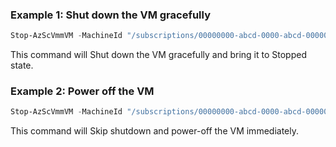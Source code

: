 ### Example 1: Shut down the VM gracefully
```powershell
Stop-AzScVmmVM -MachineId "/subscriptions/00000000-abcd-0000-abcd-000000000000/resourceGroups/test-rg-01/providers/Microsoft.HybridCompute/machines/test-vm"
```

This command will Shut down the VM gracefully and bring it to Stopped state.

### Example 2: Power off the VM
```powershell
Stop-AzScVmmVM -MachineId "/subscriptions/00000000-abcd-0000-abcd-000000000000/resourceGroups/test-rg-01/providers/Microsoft.HybridCompute/machines/test-vm" -SkipShutdown "true"
```

This command will Skip shutdown and power-off the VM immediately.

